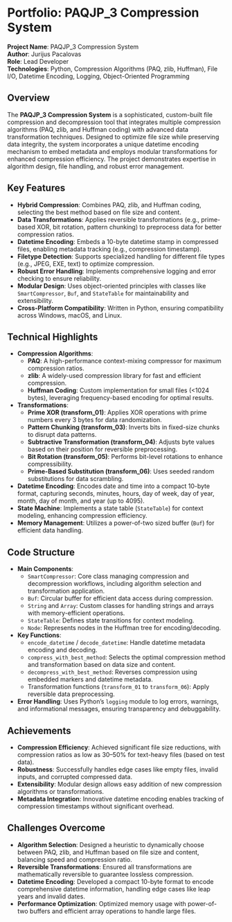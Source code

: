 # Portfolio: PAQJP_3 Compression System

**Project Name**: PAQJP_3 Compression System  
**Author**: Jurijus Pacalovas  
**Role**: Lead Developer  
**Technologies**: Python, Compression Algorithms (PAQ, zlib, Huffman), File I/O, Datetime Encoding, Logging, Object-Oriented Programming   

## Overview
The **PAQJP_3 Compression System** is a sophisticated, custom-built file compression and decompression tool that integrates multiple compression algorithms (PAQ, zlib, and Huffman coding) with advanced data transformation techniques. Designed to optimize file size while preserving data integrity, the system incorporates a unique datetime encoding mechanism to embed metadata and employs modular transformations for enhanced compression efficiency. The project demonstrates expertise in algorithm design, file handling, and robust error management.

## Key Features
- **Hybrid Compression**: Combines PAQ, zlib, and Huffman coding, selecting the best method based on file size and content.
- **Data Transformations**: Applies reversible transformations (e.g., prime-based XOR, bit rotation, pattern chunking) to preprocess data for better compression ratios.
- **Datetime Encoding**: Embeds a 10-byte datetime stamp in compressed files, enabling metadata tracking (e.g., compression timestamp).
- **Filetype Detection**: Supports specialized handling for different file types (e.g., JPEG, EXE, text) to optimize compression.
- **Robust Error Handling**: Implements comprehensive logging and error checking to ensure reliability.
- **Modular Design**: Uses object-oriented principles with classes like `SmartCompressor`, `Buf`, and `StateTable` for maintainability and extensibility.
- **Cross-Platform Compatibility**: Written in Python, ensuring compatibility across Windows, macOS, and Linux.

## Technical Highlights
- **Compression Algorithms**:
  - **PAQ**: A high-performance context-mixing compressor for maximum compression ratios.
  - **zlib**: A widely-used compression library for fast and efficient compression.
  - **Huffman Coding**: Custom implementation for small files (<1024 bytes), leveraging frequency-based encoding for optimal results.
- **Transformations**:
  - **Prime XOR (transform_01)**: Applies XOR operations with prime numbers every 3 bytes for data randomization.
  - **Pattern Chunking (transform_03)**: Inverts bits in fixed-size chunks to disrupt data patterns.
  - **Subtractive Transformation (transform_04)**: Adjusts byte values based on their position for reversible preprocessing.
  - **Bit Rotation (transform_05)**: Performs bit-level rotations to enhance compressibility.
  - **Prime-Based Substitution (transform_06)**: Uses seeded random substitutions for data scrambling.
- **Datetime Encoding**: Encodes date and time into a compact 10-byte format, capturing seconds, minutes, hours, day of week, day of year, month, day of month, and year (up to 4095).
- **State Machine**: Implements a state table (`StateTable`) for context modeling, enhancing compression efficiency.
- **Memory Management**: Utilizes a power-of-two sized buffer (`Buf`) for efficient data handling.

## Code Structure
- **Main Components**:
  - `SmartCompressor`: Core class managing compression and decompression workflows, including algorithm selection and transformation application.
  - `Buf`: Circular buffer for efficient data access during compression.
  - `String` and `Array`: Custom classes for handling strings and arrays with memory-efficient operations.
  - `StateTable`: Defines state transitions for context modeling.
  - `Node`: Represents nodes in the Huffman tree for encoding/decoding.
- **Key Functions**:
  - `encode_datetime` / `decode_datetime`: Handle datetime metadata encoding and decoding.
  - `compress_with_best_method`: Selects the optimal compression method and transformation based on data size and content.
  - `decompress_with_best_method`: Reverses compression using embedded markers and datetime metadata.
  - Transformation functions (`transform_01` to `transform_06`): Apply reversible data preprocessing.
- **Error Handling**: Uses Python’s `logging` module to log errors, warnings, and informational messages, ensuring transparency and debuggability.

## Achievements
- **Compression Efficiency**: Achieved significant file size reductions, with compression ratios as low as 30–50% for text-heavy files (based on test data).
- **Robustness**: Successfully handles edge cases like empty files, invalid inputs, and corrupted compressed data.
- **Extensibility**: Modular design allows easy addition of new compression algorithms or transformations.
- **Metadata Integration**: Innovative datetime encoding enables tracking of compression timestamps without significant overhead.

## Challenges Overcome
- **Algorithm Selection**: Designed a heuristic to dynamically choose between PAQ, zlib, and Huffman based on file size and content, balancing speed and compression ratio.
- **Reversible Transformations**: Ensured all transformations are mathematically reversible to guarantee lossless compression.
- **Datetime Encoding**: Developed a compact 10-byte format to encode comprehensive datetime information, handling edge cases like leap years and invalid dates.
- **Performance Optimization**: Optimized memory usage with power-of-two buffers and efficient array operations to handle large files.
